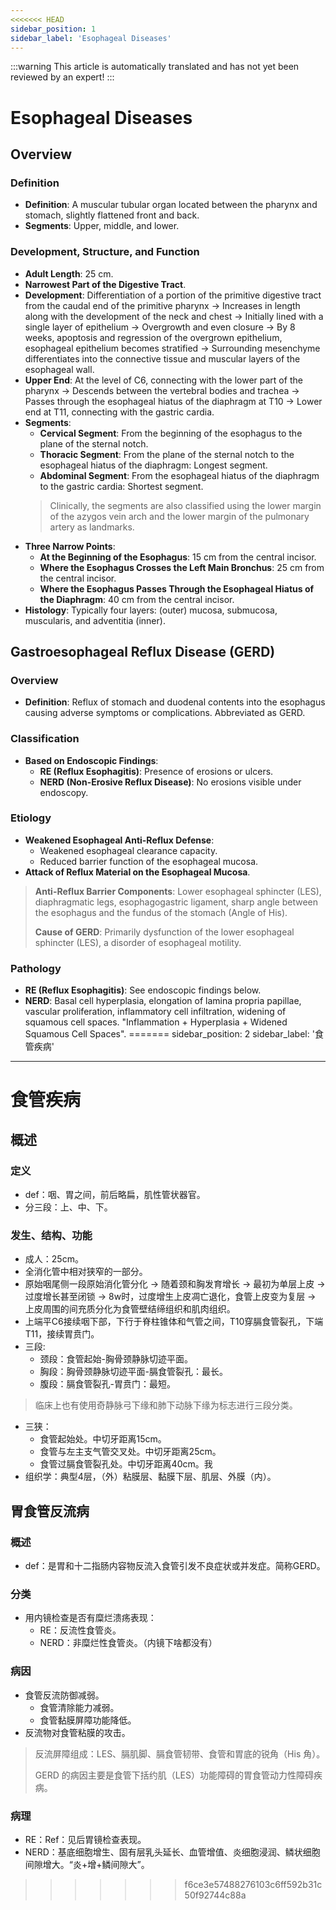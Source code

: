 ```yaml
---
<<<<<<< HEAD
sidebar_position: 1
sidebar_label: 'Esophageal Diseases'
---
```


:::warning
This article is automatically translated and has not yet been reviewed by an expert!
:::

# Esophageal Diseases

## Overview

### Definition

- **Definition**: A muscular tubular organ located between the pharynx and stomach, slightly flattened front and back.
- **Segments**: Upper, middle, and lower.

### Development, Structure, and Function

- **Adult Length**: 25 cm.
- **Narrowest Part of the Digestive Tract**.
- **Development**: Differentiation of a portion of the primitive digestive tract from the caudal end of the primitive pharynx -> Increases in length along with the development of the neck and chest -> Initially lined with a single layer of epithelium -> Overgrowth and even closure -> By 8 weeks, apoptosis and regression of the overgrown epithelium, esophageal epithelium becomes stratified -> Surrounding mesenchyme differentiates into the connective tissue and muscular layers of the esophageal wall.
- **Upper End**: At the level of C6, connecting with the lower part of the pharynx -> Descends between the vertebral bodies and trachea -> Passes through the esophageal hiatus of the diaphragm at T10 -> Lower end at T11, connecting with the gastric cardia.
- **Segments**:
  - **Cervical Segment**: From the beginning of the esophagus to the plane of the sternal notch.
  - **Thoracic Segment**: From the plane of the sternal notch to the esophageal hiatus of the diaphragm: Longest segment.
  - **Abdominal Segment**: From the esophageal hiatus of the diaphragm to the gastric cardia: Shortest segment.
  > Clinically, the segments are also classified using the lower margin of the azygos vein arch and the lower margin of the pulmonary artery as landmarks.
- **Three Narrow Points**:
  - **At the Beginning of the Esophagus**: 15 cm from the central incisor.
  - **Where the Esophagus Crosses the Left Main Bronchus**: 25 cm from the central incisor.
  - **Where the Esophagus Passes Through the Esophageal Hiatus of the Diaphragm**: 40 cm from the central incisor.
- **Histology**: Typically four layers: (outer) mucosa, submucosa, muscularis, and adventitia (inner).

## Gastroesophageal Reflux Disease (GERD)

### Overview

- **Definition**: Reflux of stomach and duodenal contents into the esophagus causing adverse symptoms or complications. Abbreviated as GERD.

### Classification

- **Based on Endoscopic Findings**:
  - **RE (Reflux Esophagitis)**: Presence of erosions or ulcers.
  - **NERD (Non-Erosive Reflux Disease)**: No erosions visible under endoscopy.

### Etiology

- **Weakened Esophageal Anti-Reflux Defense**:
  - Weakened esophageal clearance capacity.
  - Reduced barrier function of the esophageal mucosa.
- **Attack of Reflux Material on the Esophageal Mucosa**.
> **Anti-Reflux Barrier Components**: Lower esophageal sphincter (LES), diaphragmatic legs, esophagogastric ligament, sharp angle between the esophagus and the fundus of the stomach (Angle of His).
>
> **Cause of GERD**: Primarily dysfunction of the lower esophageal sphincter (LES), a disorder of esophageal motility.

### Pathology
- **RE (Reflux Esophagitis)**: See endoscopic findings below.
- **NERD**: Basal cell hyperplasia, elongation of lamina propria papillae, vascular proliferation, inflammatory cell infiltration, widening of squamous cell spaces. "Inflammation + Hyperplasia + Widened Squamous Cell Spaces".
=======
sidebar_position: 2
sidebar_label: '食管疾病'
---

# 食管疾病

## 概述

### 定义

- def：咽、胃之间，前后略扁，肌性管状器官。
- 分三段：上、中、下。

###  发生、结构、功能

- 成人：25cm。
- 全消化管中相对狭窄的一部分。
- 原始咽尾侧一段原始消化管分化 -> 随着颈和胸发育增长 -> 最初为单层上皮 -> 过度增长甚至闭锁 -> 8w时，过度增生上皮凋亡退化，食管上皮变为复层 -> 上皮周围的间充质分化为食管壁结缔组织和肌肉组织。
- 上端平C6接续咽下部，下行于脊柱锥体和气管之间，T10穿膈食管裂孔，下端T11，接续胃贲门。
- 三段:
    - 颈段：食管起始-胸骨颈静脉切迹平面。
    - 胸段：胸骨颈静脉切迹平面-膈食管裂孔：最长。
    - 腹段：膈食管裂孔-胃贲门：最短。
> 临床上也有使用奇静脉弓下缘和肺下动脉下缘为标志进行三段分类。
- 三狭：
    - 食管起始处。中切牙距离15cm。
    - 食管与左主支气管交叉处。中切牙距离25cm。
    - 食管过膈食管裂孔处。中切牙距离40cm。我
- 组织学：典型4层，（外）粘膜层、黏膜下层、肌层、外膜（内）。

## 胃食管反流病

### 概述

- def：是胃和十二指肠内容物反流入食管引发不良症状或并发症。简称GERD。

### 分类

- 用内镜检查是否有糜烂溃疡表现：
    - RE：反流性食管炎。
    - NERD：非糜烂性食管炎。（内镜下啥都没有）

### 病因

- 食管反流防御减弱。
    - 食管清除能力减弱。
    - 食管黏膜屏障功能降低。
- 反流物对食管粘膜的攻击。
> 反流屏障组成：LES、膈肌脚、膈食管韧带、食管和胃底的锐角（His 角）。
>
> GERD 的病因主要是食管下括约肌（LES）功能障碍的胃食管动力性障碍疾病。

### 病理
- RE：Ref：见后胃镜检查表现。
- NERD：基底细胞增生、固有层乳头延长、血管增值、炎细胞浸润、鳞状细胞间隙增大。“炎+增+鳞间隙大”。
>>>>>>> f6ce3e57488276103c6ff592b31c50f92744c88a
